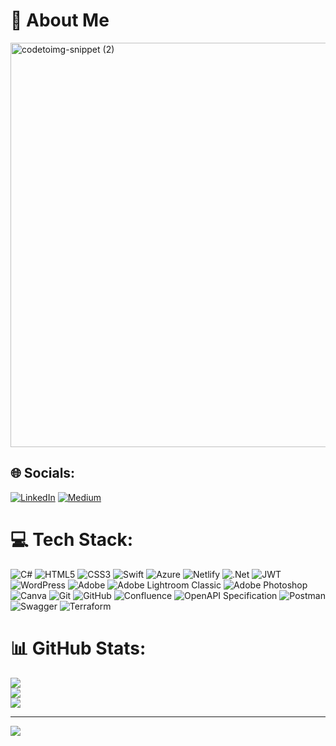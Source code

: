 <!-- 
- 👋 Hiya, I’m Caitee.
- 💻 I've been a Front-End Developer for 10 years.
- 👀 I’m working towards becoming a Software Developer.
- 🌱 I’m currently learning iOS development with Swift and Android development with Java/Gradle.
- 📚 I'm currently pursuing a Bachelor of Computer Science at WGU.
- 💞️ I’m looking to collaborate on app development, anything Java-related, or a new language.
- 🏂 I love to learn, hike, snowboard, take photos, invest in stocks, and travel. -->
# 💫 About Me
<!--![README md](https://github.com/caiteesmith/caiteesmith/assets/7319667/a4aeb4a7-5f9f-487d-95dd-51ae6947efff)-->
<!--<img width="991" alt="code-snippet" src="https://github.com/caiteesmith/caiteesmith/assets/7319667/40386b89-e5b2-4e2f-9a41-fa282512d35c">-->
<img width="2084" height="647" alt="codetoimg-snippet (2)" src="https://github.com/user-attachments/assets/468786e8-be6e-46b3-92e4-0db273a77111" />

<!-- # 💫 About Me:
👋 Hi, I’m Caitee!<br>💻 Back-End Developer working on C# microservices in .NET and Azure.<br>🎓 Recently completed my Bachelor of Science in Computer Science at WGU.<br>🤝 Open to collaborating on microservices, DevOps workflows, or exploring new languages.<br>🏂 Outside of coding, I love learning, hiking, snowboarding, photography, and traveling. -->

## 🌐 Socials:
[![LinkedIn](https://img.shields.io/badge/LinkedIn-%230077B5.svg?logo=linkedin&logoColor=white)](https://linkedin.com/in/https://www.linkedin.com/in/caiteesmith/) [![Medium](https://img.shields.io/badge/Medium-12100E?logo=medium&logoColor=white)](https://medium.com/@https://medium.com/@caiteecodes) 

# 💻 Tech Stack:
![C#](https://img.shields.io/badge/c%23-%23239120.svg?style=for-the-badge&logo=csharp&logoColor=white) ![HTML5](https://img.shields.io/badge/html5-%23E34F26.svg?style=for-the-badge&logo=html5&logoColor=white) ![CSS3](https://img.shields.io/badge/css3-%231572B6.svg?style=for-the-badge&logo=css3&logoColor=white) ![Swift](https://img.shields.io/badge/swift-F54A2A?style=for-the-badge&logo=swift&logoColor=white) ![Azure](https://img.shields.io/badge/azure-%230072C6.svg?style=for-the-badge&logo=microsoftazure&logoColor=white) ![Netlify](https://img.shields.io/badge/netlify-%23000000.svg?style=for-the-badge&logo=netlify&logoColor=#00C7B7) ![.Net](https://img.shields.io/badge/.NET-5C2D91?style=for-the-badge&logo=.net&logoColor=white) ![JWT](https://img.shields.io/badge/JWT-black?style=for-the-badge&logo=JSON%20web%20tokens) ![WordPress](https://img.shields.io/badge/WordPress-%23117AC9.svg?style=for-the-badge&logo=WordPress&logoColor=white) ![Adobe](https://img.shields.io/badge/adobe-%23FF0000.svg?style=for-the-badge&logo=adobe&logoColor=white) ![Adobe Lightroom Classic](https://img.shields.io/badge/Adobe%20Lightroom%20Classic-31A8FF.svg?style=for-the-badge&logo=Adobe%20Lightroom%20Classic&logoColor=white) ![Adobe Photoshop](https://img.shields.io/badge/adobe%20photoshop-%2331A8FF.svg?style=for-the-badge&logo=adobe%20photoshop&logoColor=white) ![Canva](https://img.shields.io/badge/Canva-%2300C4CC.svg?style=for-the-badge&logo=Canva&logoColor=white) ![Git](https://img.shields.io/badge/git-%23F05033.svg?style=for-the-badge&logo=git&logoColor=white) ![GitHub](https://img.shields.io/badge/github-%23121011.svg?style=for-the-badge&logo=github&logoColor=white) ![Confluence](https://img.shields.io/badge/confluence-%23172BF4.svg?style=for-the-badge&logo=confluence&logoColor=white) ![OpenAPI Specification](https://img.shields.io/badge/openapiinitiative-%23000000.svg?style=for-the-badge&logo=openapiinitiative&logoColor=white) ![Postman](https://img.shields.io/badge/Postman-FF6C37?style=for-the-badge&logo=postman&logoColor=white) ![Swagger](https://img.shields.io/badge/-Swagger-%23Clojure?style=for-the-badge&logo=swagger&logoColor=white) ![Terraform](https://img.shields.io/badge/terraform-%235835CC.svg?style=for-the-badge&logo=terraform&logoColor=white)
# 📊 GitHub Stats:
![](https://github-readme-stats.vercel.app/api?username=caiteesmith&theme=dark&hide_border=false&include_all_commits=false&count_private=false)<br/>
![](https://nirzak-streak-stats.vercel.app/?user=caiteesmith&theme=dark&hide_border=false)<br/>
![](https://github-readme-stats.vercel.app/api/top-langs/?username=caiteesmith&theme=dark&hide_border=false&include_all_commits=false&count_private=false&layout=compact)

---
[![](https://visitcount.itsvg.in/api?id=caiteesmith&icon=0&color=0)](https://visitcount.itsvg.in)

<!-- Proudly created with GPRM ( https://gprm.itsvg.in ) -->

<!-- Proudly created with GPRM ( https://gprm.itsvg.in ) -->
